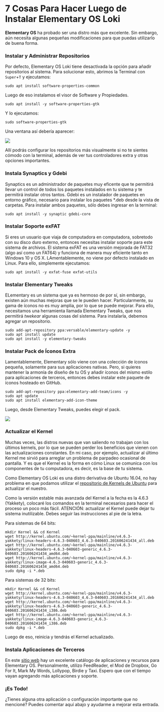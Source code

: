 # 7 Cosas Para Hacer Luego de Instalar Elementary OS Loki

**Elementary OS** ha probado ser una distro más que excelente. Sin embargo, aún necesita algunas pequeñas modificaciones para que puedas utilizarlo de buena forma.

### Instalar y Administrar Repositorios
Por defecto, Elementary OS Loki tiene desactivada la opción para añadir repositorios al sistema. Para solucionar esto, abrimos la Terminal con `Super`+`T` y ejecutamos:
```
sudo apt install software-properties-common
```
Luego de eso instalamos el visor de Software y Propiedades.
```
sudo apt install -y software-properties-gtk
```
Y lo ejecutamos:
```
sudo software-properties-gtk
```
Una ventana así debería aparecer:
    
![](https://dl.dropboxusercontent.com/u/22993669/img/propertiessoft.gif)

Allí podrás configurar los repositorios más visualmente si no te sientes cómodo con la terminal, además de ver tus controladores extra y otras opciones importantes.

### Instala Synaptics y Gdebi
Synaptics es un administrador de paquetes muy eficente que te permitirá llevar un control de todos los paquetes instalados en tu sistema y te permitirá instalar otros tantos. Gdebi es un instalador de paquetes en entorno gráfico, necesario para instalar los paquetes *.deb desde la vista de carpetas. Para instalar ambos paquetes, sólo debes ingresar en la terminal:
```
sudo apt install -y synaptic gdebi-core
```

### Instalar Soporte exFAT
Si eres un usuario que viaja de computadora en computadora, sobretodo con su disco duro externo, entonces necesitas instalar soporte para este sistema de archivos. El sistema exFAT es una versión mejorada de FAT32 (algo así como un FAT64) y funciona de manera muy eficiente tanto en Windows 10 y OS X. LAmentablemente, no viene por defecto instalado en Linux. Para ello, simplemente ejecutamos:
```
sudo apt install -y exfat-fuse exfat-utils
```

### Instalar Elementary Tweaks
ELementary es un sistema que ya es hermoso de por sí, sin embargo, existen aún muchas mejoras que se le pueden hacer. Particularmente, su gama de íconos no es muy amplia, por lo que se puede mejorar. Para ello, necesitamos una herramienta llamada Elementary Tweaks, que nos permitirá *twekear* algunas cosas del sistema. Para instalarla, debemos agregar un repositorio.
```
sudo add-apt-repository ppa:versable/elementary-update -y
sudo apt install update
sudo apt install -y elementary-tweaks
```

### Instalar Pack de Íconos Extra
Lamentablemente, Elementary sólo viene con una colección de íconos pequeña, solamente para sus aplicaciones nativas. Pero, si quieres mantener la armonía de diseño de tu OS y añadir íconos del mismo estilo para aplicaciones de terceros, entonces debes instalar este paquete de íconos hosteado en GitHub.
```
sudo add-apt-repository ppa:elementary-add-team/icons -y
sudo apt update
sudo apt install elementary-add-icon-theme
```

Luego, desde Elementary Tweaks, puedes elegir el pack.

![](https://dl.dropboxusercontent.com/u/22993669/img/tweaksicon.gif)

### Actualizar el Kernel
Muchas veces, las distros nuevas que van saliendo no trabajan con los últimos kernels, por lo que se pueden perder los beneficios que vienen con las actualizaciones constantes. En mi caso, por ejemplo, actualizar al último Kernel me sirvió para arreglar un problema de parpadeo ocasional de pantalla. Y es que el Kernel es la forma en cómo Linux se comunica con los componentes de tu computadora, es decir, es la base de tu sistema.

Como Elementary OS Loki es una distro derivativa de Ubuntu 16.04, no hay problema en que podamos utilizar el [repositorio de Kernels de Ubuntu](http://kernel.ubuntu.com/~kernel-ppa/mainline/) para actualizar el nuestro. 

Como la versión estable más avanzada del Kernel a la fecha es la 4.6.3 (Yakkety), colocaré los comandos en la terminal necesarios para hacer el proceso un poco más fácil. ATENCIÓN: actualizar el Kernel puede dejar tu sistema inutilizable. Debes seguir las instrucciones al pie de la letra.

Para sistemas de 64 bits:
```
mkdir Kernel && cd Kernel
wget http://kernel.ubuntu.com/~kernel-ppa/mainline/v4.6.3-yakkety/linux-headers-4.6.3-040603_4.6.3-040603.201606241434_all.deb
wget http://kernel.ubuntu.com/~kernel-ppa/mainline/v4.6.3-yakkety/linux-headers-4.6.3-040603-generic_4.6.3-040603.201606241434_amd64.deb
wget http://kernel.ubuntu.com/~kernel-ppa/mainline/v4.6.3-yakkety/linux-image-4.6.3-040603-generic_4.6.3-040603.201606241434_amd64.deb
sudo dpkg -i *.deb
```
Para sistemas de 32 bits:
```
mkdir Kernel && cd Kernel
wget http://kernel.ubuntu.com/~kernel-ppa/mainline/v4.6.3-yakkety/linux-headers-4.6.3-040603_4.6.3-040603.201606241434_all.deb
wget http://kernel.ubuntu.com/~kernel-ppa/mainline/v4.6.3-yakkety/linux-headers-4.6.3-040603-generic_4.6.3-040603.201606241434_i386.deb
wget http://kernel.ubuntu.com/~kernel-ppa/mainline/v4.6.3-yakkety/linux-image-4.6.3-040603-generic_4.6.3-040603.201606241434_i386.deb
sudo dpkg -i *.deb
```

Luego de eso, reinicia y tendrás el Kernel actualizado.

### Instala Aplicaciones de Terceros

En este [sitio web](https://quassy.github.io/elementary-apps/) hay un excelente catálogo de aplicaciones y recursos para Elementary OS. Personalmente, utilizo FeedReader, el Mod de Dropbox, Go For It, Mark My Words, Lollypop, Birdie y Taxi. Espero que con el tiempo vayan agregando más aplicaciones y soporte.

### ¡Es Todo!
¿Tienes alguna otra aplicación o configuración importante que no mencioné? Puedes comentar aquí abajo y ayudarme a mejorar esta entrada.